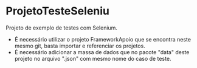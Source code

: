 # ProjetoTesteSeleniu

Projeto de exemplo de testes com Selenium.
- É necessário utilizar o projeto FrameworkApoio que se encontra neste mesmo git, basta importar e referenciar os projetos.
- É necessário adicionar a massa de dados que no pacote "data" deste projeto no arquivo ".json" com mesmo nome do caso de teste.

